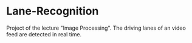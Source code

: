 # Lane-Recognition

Project of the lecture "Image Processing". The driving lanes of an video feed are detected in real time.
